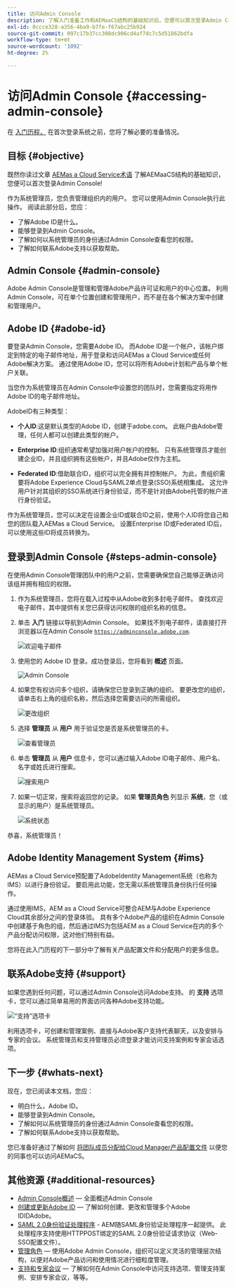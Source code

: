 ```yaml
---
title: 访问Admin Console
description: 了解入门准备工作和AEMaaCS结构的基础知识后，您便可以首次登录Admin Console。
exl-id: 0ccce328-a356-4ba9-b7fe-f67abc25b924
source-git-commit: 097c17b37cc308dc906cd4af7dc7c5d51862bdfa
workflow-type: tm+mt
source-wordcount: '1092'
ht-degree: 2%

---
```


# 访问Admin Console {#accessing-admin-console}

在 [入门历程，](overview.md) 在首次登录系统之前，您将了解必要的准备情况。

## 目标 {#objective}

既然你读过文章 [AEMas a Cloud Service术语](terminology.md) 了解AEMaaCS结构的基础知识，您便可以首次登录Admin Console!

作为系统管理员，您负责管理组织内的用户。 您可以使用Admin Console执行此操作。 阅读此部分后，您应：

* 了解Adobe ID是什么。
* 能够登录到Admin Console。
* 了解如何以系统管理员的身份通过Admin Console查看您的权限。
* 了解如何联系Adobe支持以获取帮助。

## Admin Console {#admin-console}

Adobe Admin Console是管理和管理Adobe产品许可证和用户的中心位置。 利用Admin Console，可在单个位置创建和管理用户，而不是在各个解决方案中创建和管理用户。

## Adobe ID {#adobe-id}

要登录Admin Console，您需要Adobe ID。 而Adobe ID是一个帐户，该帐户绑定到特定的电子邮件地址，用于登录和访问AEMas a Cloud Service或任何Adobe解决方案。 通过使用Adobe ID，您可以将所有Adobe计划和产品与单个帐户关联。

当您作为系统管理员在Admin Console中设置您的团队时，您需要指定将用作Adobe ID的电子邮件地址。

AdobeID有三种类型：

* **个人ID**:这是默认类型的Adobe ID，创建于adobe.com。 此帐户由Adobe管理，任何人都可以创建此类型的帐户。

* **Enterprise ID**:组织通常希望加强对用户帐户的控制。 只有系统管理员才能创建企业ID，并且组织拥有这些帐户，并且Adobe仅作为主机。

* **Federated ID**:借助联合ID，组织可以完全拥有并控制帐户。 为此，贵组织需要将Adobe Experience Cloud与SAML2单点登录(SSO)系统相集成。 这允许用户针对其组织的SSO系统进行身份验证，而不是针对由Adobe托管的帐户进行身份验证。

作为系统管理员，您可以决定在设置企业ID或联合ID之前，使用个人ID将您自己和您的团队载入AEMas a Cloud Service。 设置Enterprise ID或Federated ID后，可以使用这些ID将成员转换为。

## 登录到Admin Console {#steps-admin-console}

在使用Admin Console管理团队中的用户之前，您需要确保您自己能够正确访问该组并拥有相应的权限。

1. 作为系统管理员，您将在载入过程中从Adobe收到多封电子邮件。 查找欢迎电子邮件，其中提供有关您已获得访问权限的组织名称的信息。

1. 单击 **入门** 链接以导航到Admin Console。 如果找不到电子邮件，请直接打开浏览器以在Admin Console [`https://adminconsole.adobe.com`](https://adminconsole.adobe.com).

   ![欢迎电子邮件](/help/journey-onboarding/assets/get-started-email.png)

1. 使用您的 Adobe ID 登录。成功登录后，您将看到 **概述** 页面。

   ![Admin Console](/help/journey-onboarding/assets/get-started1.png)

1. 如果您有权访问多个组织，请确保您已登录到正确的组织。 要更改您的组织，请单击右上角的组织名称，然后选择您需要访问的所需组织。

   ![更改组织](/help/journey-onboarding/assets/admin-console-orgswitch.png)

1. 选择 **管理员** 从 **用户** 用于验证您是否是系统管理员的卡。

   ![查看管理员](/help/journey-onboarding/assets/get-started2.png)

1. 单击 **管理员** 从 **用户** 信息卡，您可以通过输入Adobe ID电子邮件、用户名、名字或姓氏进行搜索。

   ![搜索用户](/help/journey-onboarding/assets/get-started3.png)

1. 如果一切正常，搜索将返回您的记录。 如果 **管理员角色** 列显示 **系统**，您（或显示的用户）是系统管理员。

   ![系统状态](/help/journey-onboarding/assets/get-started4.png)

恭喜，系统管理员！

## Adobe Identity Management System {#ims}

AEMas a Cloud Service预配置了AdobeIdentity Management系统（也称为IMS）以进行身份验证。 要启用此功能，您无需以系统管理员身份执行任何操作。

通过使用IMS，AEM  as a Cloud Service可整合AEM与Adobe Experience Cloud其余部分之间的登录体验。 具有多个Adobe产品的组织在Admin Console中创建基于角色的组，然后通过IMS为包括AEM as a Cloud Service在内的多个产品分配访问权限，这对他们特别有益。

您将在此入门历程的下一部分中了解有关产品配置文件和分配用户的更多信息。

## 联系Adobe支持 {#support}

如果您遇到任何问题，可以通过Admin Console访问Adobe支持。 的 **支持** 选项卡，您可以通过简单易用的界面访问各种Adobe支持功能。

![“支持”选项卡](/help/journey-onboarding/assets/support-menu.png)

利用选项卡，可创建和管理案例、直接与Adobe客户支持代表聊天，以及安排与专家的会议。 系统管理员和支持管理员必须登录才能访问支持案例和专家会话选项。

## 下一步 {#whats-next}

现在，您已阅读本文档，您应：

* 明白什么，Adobe ID。
* 能够登录到Admin Console。
* 了解如何以系统管理员的身份通过Admin Console查看您的权限。
* 了解如何联系Adobe支持以获取帮助。

您已准备好通过了解如何 [将团队成员分配给Cloud Manager产品配置文件](assign-profiles-cloud-manager.md) 以便您的同事也可以访问AEMaCS。

## 其他资源 {#additional-resources}

* [Admin Console概述](https://helpx.adobe.com/cn/enterprise/using/admin-console.html)  — 全面概述Admin Console
* [创建或更新Adobe ID](https://helpx.adobe.com/ca/manage-account/using/create-update-adobe-id.html#HowtocreateorupdateyourAdobeID)  — 了解如何创建、更改和管理多个Adobe IDIDAdobe。
* [SAML 2.0身份验证处理程序](https://experienceleague.adobe.com/docs/experience-manager-65/administering/security/saml-2-0-authenticationhandler.html) - AEM随SAML身份验证处理程序一起提供。 此处理程序支持使用HTTPPOST绑定的SAML 2.0身份验证请求协议（Web-SSO配置文件）。
* [管理角色](https://helpx.adobe.com/enterprise/using/admin-roles.ug.html)  — 使用Adobe Admin Console，组织可以定义灵活的管理层次结构，以便对Adobe产品访问和使用情况进行细粒度管理。
* [支持和专家会议](https://helpx.adobe.com/enterprise/admin-guide.html/enterprise/using/support-for-experience-cloud.ug.html)  — 了解如何在Admin Console中访问支持选项、管理支持案例、安排专家会议，等等。
